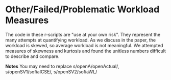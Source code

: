 # Other/Failed/Problematic Workload Measures

The code in these r-scripts are "use at your own risk". They represent the many attempts at quantifying workload. As we discuss in the paper, the workload is skewed, so average workload is not meaningful. We attempted measures of skewness and kurtosis and found the unitless numbers difficult to describe and compare. 

**Notes** You may need to replace s/openA/openActual/, s/openSV1/sofiaICSE/, s/openSV2/sofiaWL/